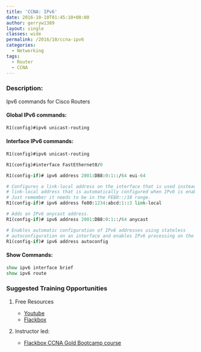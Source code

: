 ```yaml
---
title: 'CCNA: IPv6'
date: 2016-10-10T01:45:10+00:00
author: gerryw1389
layout: single
classes: wide
permalink: /2016/10/ccna-ipv6
categories:
  - Networking
tags:
  - Router
  - CCNA
---
```

<!--more-->

### Description:

Ipv6 commands for Cisco Routers

#### Global IPv6 commands:

   ```tcl
   R1(config)#ipv6 unicast-routing
   ```

#### Interface IPv6 commands:

   ```tcl
   R1(config)#ipv6 unicast-routing

   R1(config)#interface FastEthernet0/0

   R1(config-if)# ipv6 address 2001:DB8:0:1::/64 eui-64 

   # Configures a link-local address on the interface that is used instead of the ...
   # link-local address that is automatically configured when IPv6 is enabled on the interface. 
   # Just remember it needs to be in the FE80::/10 range.
   R1(config-if)# ipv6 address fe80:1234:abcd:1::3 link-local 

   # Adds an IPv6 anycast address.
   R1(config-if)# ipv6 address 2001:DB8:0:1::/64 anycast 

   # Enables automatic configuration of IPv6 addresses using stateless 
   # autoconfiguration on an interface and enables IPv6 processing on the interface.
   R1(config-if)# ipv6 address autoconfig
   ```

#### Show Commands:

   ```tcl
   show ipv6 interface brief
   show ipv6 route
  ```


### Suggested Training Opportunities

1. Free Resources
   - [Youtube](https://www.youtube.com)
   - [Flackbox](https://www.flackbox.com/cisco-ccna-lab-guide)

2. Instructor led:
   - [Flackbox CCNA Gold Bootcamp course](https://www.flackbox.com/cisco-ccna-course)

